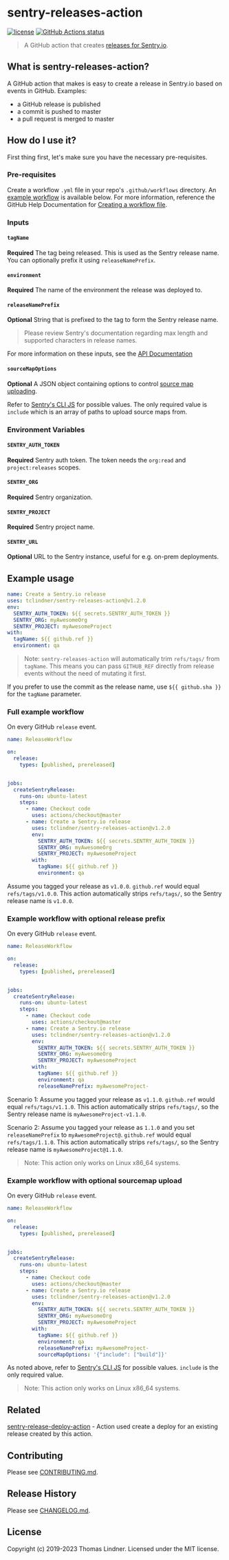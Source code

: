 # sentry-releases-action

[![license](https://img.shields.io/github/license/tclindner/sentry-releases-action.svg?maxAge=2592000&style=flat-square)](https://github.com/tclindner/sentry-releases-action/blob/master/LICENSE)
<a href="https://github.com/tclindner/sentry-releases-action"><img alt="GitHub Actions status" src="https://github.com/tclindner/sentry-releases-action/workflows/ci/badge.svg"></a>

> A GitHub action that creates [releases for Sentry.io](https://docs.sentry.io/workflow/releases/?platform=javascript).

## What is sentry-releases-action?

A GitHub action that makes is easy to create a release in Sentry.io based on events in GitHub. Examples:

* a GitHub release is published
* a commit is pushed to master
* a pull request is merged to master

## How do I use it?

First thing first, let's make sure you have the necessary pre-requisites.

### Pre-requisites
Create a workflow `.yml` file in your repo's `.github/workflows` directory. An [example workflow](#example-workflow---create-a-release) is available below. For more information, reference the GitHub Help Documentation for [Creating a workflow file](https://help.github.com/en/articles/configuring-a-workflow#creating-a-workflow-file).

### Inputs

#### `tagName`

**Required** The tag being released. This is used as the Sentry release name. You can optionally prefix it using `releaseNamePrefix`.

#### `environment`

**Required** The name of the environment the release was deployed to.

#### `releaseNamePrefix`

**Optional** String that is prefixed to the tag to form the Sentry release name.

> Please review Sentry's documentation regarding max length and supported characters in release names.

For more information on these inputs, see the [API Documentation](https://developer.github.com/v3/repos/releases/#input)

#### `sourceMapOptions`

**Optional** A JSON object containing options to control [source map uploading](https://docs.sentry.io/cli/releases/#sentry-cli-sourcemaps).

Refer to [Sentry's CLI JS](https://github.com/getsentry/sentry-cli/blob/1f5cdbb6897e41a7e9a3892aea3b34b4c0341207/js/releases/index.js#L114-L144) for possible values. The only required value is `include` which is an array of paths to upload source maps from.

### Environment Variables

#### `SENTRY_AUTH_TOKEN`

**Required** Sentry auth token. The token needs the `org:read` and `project:releases` scopes.

#### `SENTRY_ORG`

**Required** Sentry organization.

#### `SENTRY_PROJECT`

**Required** Sentry project name.

#### `SENTRY_URL`

**Optional** URL to the Sentry instance, useful for e.g. on-prem deployments.

## Example usage

```yml
name: Create a Sentry.io release
uses: tclindner/sentry-releases-action@v1.2.0
env:
  SENTRY_AUTH_TOKEN: ${{ secrets.SENTRY_AUTH_TOKEN }}
  SENTRY_ORG: myAwesomeOrg
  SENTRY_PROJECT: myAwesomeProject
with:
  tagName: ${{ github.ref }}
  environment: qa
```

> Note: `sentry-releases-action` will automatically trim `refs/tags/` from `tagName`. This means you can pass `GITHUB_REF` directly from release events without the need of mutating it first.

If you prefer to use the commit as the release name, use `${{ github.sha }}` for the `tagName` parameter.

### Full example workflow

On every GitHub `release` event.

```yaml
name: ReleaseWorkflow

on:
  release:
    types: [published, prereleased]


jobs:
  createSentryRelease:
    runs-on: ubuntu-latest
    steps:
      - name: Checkout code
        uses: actions/checkout@master
      - name: Create a Sentry.io release
        uses: tclindner/sentry-releases-action@v1.2.0
        env:
          SENTRY_AUTH_TOKEN: ${{ secrets.SENTRY_AUTH_TOKEN }}
          SENTRY_ORG: myAwesomeOrg
          SENTRY_PROJECT: myAwesomeProject
        with:
          tagName: ${{ github.ref }}
          environment: qa
```

Assume you tagged your release as `v1.0.0`. `github.ref` would equal `refs/tags/v1.0.0`. This action automatically strips `refs/tags/`, so the Sentry release name is `v1.0.0`.

### Example workflow with optional release prefix

On every GitHub `release` event.

```yaml
name: ReleaseWorkflow

on:
  release:
    types: [published, prereleased]


jobs:
  createSentryRelease:
    runs-on: ubuntu-latest
    steps:
      - name: Checkout code
        uses: actions/checkout@master
      - name: Create a Sentry.io release
        uses: tclindner/sentry-releases-action@v1.2.0
        env:
          SENTRY_AUTH_TOKEN: ${{ secrets.SENTRY_AUTH_TOKEN }}
          SENTRY_ORG: myAwesomeOrg
          SENTRY_PROJECT: myAwesomeProject
        with:
          tagName: ${{ github.ref }}
          environment: qa
          releaseNamePrefix: myAwesomeProject-
```

Scenario 1: Assume you tagged your release as `v1.1.0`. `github.ref` would equal `refs/tags/v1.1.0`. This action automatically strips `refs/tags/`, so the Sentry release name is `myAwesomeProject-v1.1.0`.

Scenario 2: Assume you tagged your release as `1.1.0` and you set `releaseNamePrefix` to `myAwesomeProject@`. `github.ref` would equal `refs/tags/1.1.0`. This action automatically strips `refs/tags/`, so the Sentry release name is `myAwesomeProject@1.1.0`.

> Note: This action only works on Linux x86_64 systems.

### Example workflow with optional sourcemap upload

On every GitHub `release` event.

```yaml
name: ReleaseWorkflow

on:
  release:
    types: [published, prereleased]


jobs:
  createSentryRelease:
    runs-on: ubuntu-latest
    steps:
      - name: Checkout code
        uses: actions/checkout@master
      - name: Create a Sentry.io release
        uses: tclindner/sentry-releases-action@v1.2.0
        env:
          SENTRY_AUTH_TOKEN: ${{ secrets.SENTRY_AUTH_TOKEN }}
          SENTRY_ORG: myAwesomeOrg
          SENTRY_PROJECT: myAwesomeProject
        with:
          tagName: ${{ github.ref }}
          environment: qa
          releaseNamePrefix: myAwesomeProject-
          sourceMapOptions: '{"include": ["build"]}'
```

As noted above, refer to [Sentry's CLI JS](https://github.com/getsentry/sentry-cli/blob/1f5cdbb6897e41a7e9a3892aea3b34b4c0341207/js/releases/index.js#L114-L144) for possible values. `include` is the only required value.

> Note: This action only works on Linux x86_64 systems.

## Related

[sentry-release-deploy-action](https://github.com/tclindner/sentry-release-deploy-action) - Action used create a deploy for an existing release created by this action.

## Contributing

Please see [CONTRIBUTING.md](CONTRIBUTING.md).

## Release History

Please see [CHANGELOG.md](CHANGELOG.md).

## License

Copyright (c) 2019-2023 Thomas Lindner. Licensed under the MIT license.
